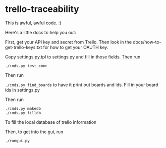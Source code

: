 # trello-traceability

This is awful, awful code. :)

Here's a little docs to help you out:

First, get your API key and secret from Trello. Then look in the docs/how-to-get-trello-keys.txt for how to get your OAUTH key.

Copy settings.py.tpl to settings.py and fill in those fields. Then run

`./cmds.py test_conn`

Then run

`./cmds.py find_boards` to have it print out boards and ids. Fill in your board ids in settings.py

Then run

```
./cmds.py makedb
./cmds.py filldb
```
To fill the local database of trello information

Then, to get into the gui, run

`./rungui.py`


